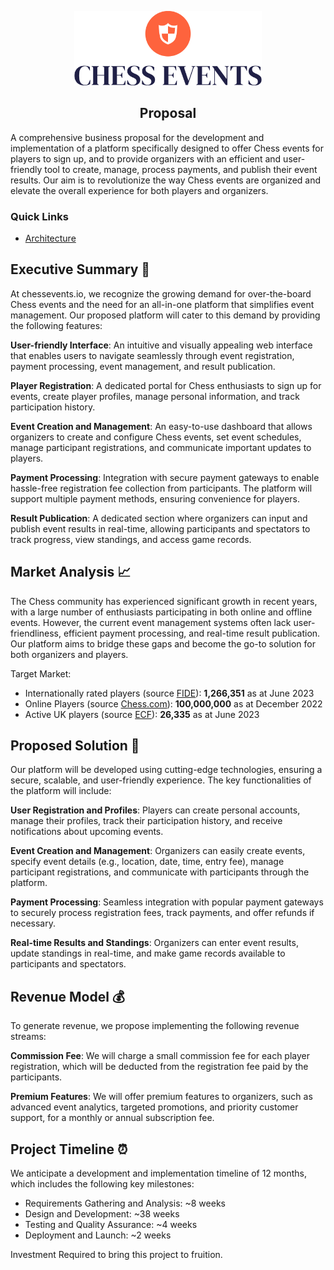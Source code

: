 <p align="center">
  <img src="assets/logo-no-background.png" width="300" />
  <h2 align="center">Proposal</h2>
</p>

A comprehensive business proposal for the development and implementation of a platform specifically designed to offer Chess events for players to sign up, and to provide organizers with an efficient and user-friendly tool to create, manage, process payments, and publish their event results. Our aim is to revolutionize the way Chess events are organized and elevate the overall experience for both players and organizers.

### Quick Links
- [Architecture](./Architecture.md)

## Executive Summary 👔

At chessevents.io, we recognize the growing demand for over-the-board Chess events and the need for an all-in-one platform that simplifies event management. Our proposed platform will cater to this demand by providing the following features:

**User-friendly Interface**: An intuitive and visually appealing web interface that enables users to navigate seamlessly through event registration, payment processing, event management, and result publication.

**Player Registration**: A dedicated portal for Chess enthusiasts to sign up for events, create player profiles, manage personal information, and track participation history.

**Event Creation and Management**: An easy-to-use dashboard that allows organizers to create and configure Chess events, set event schedules, manage participant registrations, and communicate important updates to players.

**Payment Processing**: Integration with secure payment gateways to enable hassle-free registration fee collection from participants. The platform will support multiple payment methods, ensuring convenience for players.

**Result Publication**: A dedicated section where organizers can input and publish event results in real-time, allowing participants and spectators to track progress, view standings, and access game records.

## Market Analysis 📈

The Chess community has experienced significant growth in recent years, with a large number of enthusiasts participating in both online and offline events. However, the current event management systems often lack user-friendliness, efficient payment processing, and real-time result publication. Our platform aims to bridge these gaps and become the go-to solution for both organizers and players.

Target Market:

- Internationally rated players (source [FIDE](https://ratings.fide.com/download_lists.phtml)): **1,266,351** as at June 2023
- Online Players (source [Chess.com](https://www.chess.com/article/view/chesscom-reaches-100-million-members)): **100,000,000** as at December 2022
- Active UK players (source [ECF](https://www.ecfrating.org.uk/v2/help/help_api.php)): **26,335** as at June 2023

## Proposed Solution 🚀

Our platform will be developed using cutting-edge technologies, ensuring a secure, scalable, and user-friendly experience. The key functionalities of the platform will include:

**User Registration and Profiles**: Players can create personal accounts, manage their profiles, track their participation history, and receive notifications about upcoming events.

**Event Creation and Management**: Organizers can easily create events, specify event details (e.g., location, date, time, entry fee), manage participant registrations, and communicate with participants through the platform.

**Payment Processing**: Seamless integration with popular payment gateways to securely process registration fees, track payments, and offer refunds if necessary.

**Real-time Results and Standings**: Organizers can enter event results, update standings in real-time, and make game records available to participants and spectators.

## Revenue Model 💰

To generate revenue, we propose implementing the following revenue streams:

**Commission Fee**: We will charge a small commission fee for each player registration, which will be deducted from the registration fee paid by the participants.

**Premium Features**: We will offer premium features to organizers, such as advanced event analytics, targeted promotions, and priority customer support, for a monthly or annual subscription fee.

## Project Timeline ⏰

We anticipate a development and implementation timeline of 12 months, which includes the following key milestones:

- Requirements Gathering and Analysis: ~8 weeks
- Design and Development: ~38 weeks
- Testing and Quality Assurance: ~4 weeks
- Deployment and Launch: ~2 weeks

Investment Required to bring this project to fruition.
